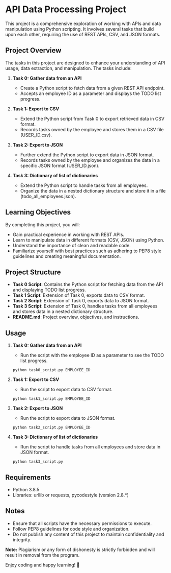 # API Data Processing Project

This project is a comprehensive exploration of working with APIs and data manipulation using Python scripting. It involves several tasks that build upon each other, requiring the use of REST APIs, CSV, and JSON formats.

## Project Overview

The tasks in this project are designed to enhance your understanding of API usage, data extraction, and manipulation. The tasks include:

1. **Task 0: Gather data from an API**
   - Create a Python script to fetch data from a given REST API endpoint.
   - Accepts an employee ID as a parameter and displays the TODO list progress.
  
2. **Task 1: Export to CSV**
   - Extend the Python script from Task 0 to export retrieved data in CSV format.
   - Records tasks owned by the employee and stores them in a CSV file (USER_ID.csv).

3. **Task 2: Export to JSON**
   - Further extend the Python script to export data in JSON format.
   - Records tasks owned by the employee and organizes the data in a specific JSON format (USER_ID.json).

4. **Task 3: Dictionary of list of dictionaries**
   - Extend the Python script to handle tasks from all employees.
   - Organize the data in a nested dictionary structure and store it in a file (todo_all_employees.json).

## Learning Objectives

By completing this project, you will:

- Gain practical experience in working with REST APIs.
- Learn to manipulate data in different formats (CSV, JSON) using Python.
- Understand the importance of clean and readable code.
- Familiarize yourself with best practices such as adhering to PEP8 style guidelines and creating meaningful documentation.

## Project Structure

- **Task 0 Script**: Contains the Python script for fetching data from the API and displaying TODO list progress.
- **Task 1 Script**: Extension of Task 0, exports data to CSV format.
- **Task 2 Script**: Extension of Task 0, exports data to JSON format.
- **Task 3 Script**: Extension of Task 0, handles tasks from all employees and stores data in a nested dictionary structure.
- **README.md**: Project overview, objectives, and instructions.

## Usage

1. **Task 0: Gather data from an API**
   - Run the script with the employee ID as a parameter to see the TODO list progress.
   ```
   python task0_script.py EMPLOYEE_ID
   ```

2. **Task 1: Export to CSV**
   - Run the script to export data to CSV format.
   ```
   python task1_script.py EMPLOYEE_ID
   ```

3. **Task 2: Export to JSON**
   - Run the script to export data to JSON format.
   ```
   python task2_script.py EMPLOYEE_ID
   ```

4. **Task 3: Dictionary of list of dictionaries**
   - Run the script to handle tasks from all employees and store data in JSON format.
   ```
   python task3_script.py
   ```

## Requirements

- Python 3.8.5
- Libraries: urllib or requests, pycodestyle (version 2.8.*)

## Notes

- Ensure that all scripts have the necessary permissions to execute.
- Follow PEP8 guidelines for code style and organization.
- Do not publish any content of this project to maintain confidentiality and integrity.

**Note:** Plagiarism or any form of dishonesty is strictly forbidden and will result in removal from the program.

Enjoy coding and happy learning! 🚀